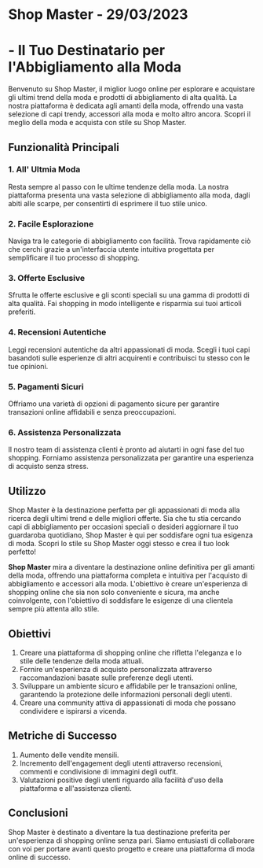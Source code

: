 # Shop Master - 29/03/2023

# - Il Tuo Destinatario per l'Abbigliamento alla Moda

Benvenuto su Shop Master, il miglior luogo online per esplorare e acquistare gli ultimi trend della moda e prodotti di abbigliamento di alta qualità. La nostra piattaforma è dedicata agli amanti della moda, offrendo una vasta selezione di capi trendy, accessori alla moda e molto altro ancora. Scopri il meglio della moda e acquista con stile su Shop Master.

## Funzionalità Principali

### 1. All' Ultmia Moda
Resta sempre al passo con le ultime tendenze della moda. La nostra piattaforma presenta una vasta selezione di abbigliamento alla moda, dagli abiti alle scarpe, per consentirti di esprimere il tuo stile unico.

### 2. Facile Esplorazione
Naviga tra le categorie di abbigliamento con facilità. Trova rapidamente ciò che cerchi grazie a un'interfaccia utente intuitiva progettata per semplificare il tuo processo di shopping.

### 3. Offerte Esclusive
Sfrutta le offerte esclusive e gli sconti speciali su una gamma di prodotti di alta qualità. Fai shopping in modo intelligente e risparmia sui tuoi articoli preferiti.

### 4. Recensioni Autentiche
Leggi recensioni autentiche da altri appassionati di moda. Scegli i tuoi capi basandoti sulle esperienze di altri acquirenti e contribuisci tu stesso con le tue opinioni.

### 5. Pagamenti Sicuri
Offriamo una varietà di opzioni di pagamento sicure per garantire transazioni online affidabili e senza preoccupazioni.

### 6. Assistenza Personalizzata
Il nostro team di assistenza clienti è pronto ad aiutarti in ogni fase del tuo shopping. Forniamo assistenza personalizzata per garantire una esperienza di acquisto senza stress.

## Utilizzo
Shop Master è la destinazione perfetta per gli appassionati di moda alla ricerca degli ultimi trend e delle migliori offerte. Sia che tu stia cercando capi di abbigliamento per occasioni speciali o desideri aggiornare il tuo guardaroba quotidiano, Shop Master è qui per soddisfare ogni tua esigenza di moda.
Scopri lo stile su Shop Master oggi stesso e crea il tuo look perfetto!

**Shop Master** mira a diventare la destinazione online definitiva per gli amanti della moda, offrendo una piattaforma completa e intuitiva per l'acquisto di abbigliamento e accessori alla moda. L'obiettivo è creare un'esperienza di shopping online che sia non solo conveniente e sicura, ma anche coinvolgente, con l'obiettivo di soddisfare le esigenze di una clientela sempre più attenta allo stile.

## Obiettivi

1. Creare una piattaforma di shopping online che rifletta l'eleganza e lo stile delle tendenze della moda attuali.
2. Fornire un'esperienza di acquisto personalizzata attraverso raccomandazioni basate sulle preferenze degli utenti.
3. Sviluppare un ambiente sicuro e affidabile per le transazioni online, garantendo la protezione delle informazioni personali degli utenti.
4. Creare una community attiva di appassionati di moda che possano condividere e ispirarsi a vicenda.

## Metriche di Successo

1. Aumento delle vendite mensili.
2. Incremento dell'engagement degli utenti attraverso recensioni, commenti e condivisione di immagini degli outfit.
3. Valutazioni positive degli utenti riguardo alla facilità d'uso della piattaforma e all'assistenza clienti.

## Conclusioni

Shop Master è destinato a diventare la tua destinazione preferita per un'esperienza di shopping online senza pari. Siamo entusiasti di collaborare con voi per portare avanti questo progetto e creare una piattaforma di moda online di successo.



